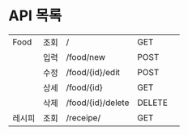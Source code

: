 # API 목록




|      |      |                 |      |  |
| ------ | ------ | ----------------- | ------ | -- |
| Food | 조회 | /               | GET  |  |
|      | 입력 | /food/new       | POST |  |
|      | 수정 | /food/{id}/edit | POST |  |
|      | 상세 | /food/{id}      | GET  |  |
|      | 삭제 | /food/{id}/delete      | DELETE  |  |
| 레시피 | 조회 | /receipe/       | GET  |  |
